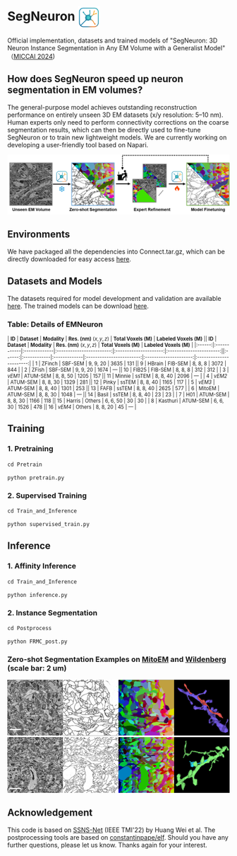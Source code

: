 
# SegNeuron  <img src="/Figures/logo.png" alt="logo" width="50" style="vertical-align: middle;"/> 
Official implementation, datasets and trained models of "SegNeuron: 3D Neuron Instance Segmentation in
 Any EM Volume with a Generalist Model" （[MICCAI 2024](https://papers.miccai.org/miccai-2024/paper/0518_paper.pdf))

 

## How does SegNeuron speed up neuron segmentation in EM volumes?
The general-purpose model achieves outstanding reconstruction performance on entirely unseen 3D EM datasets (x/y resolution: 5–10 nm). Human experts only need to perform connectivity corrections on the coarse segmentation results, which can then be directly used to fine-tune SegNeuron or to train new lightweight models. We are currently working on developing a user-friendly tool based on Napari.
<p align="center">
  <img src="/Figures/pipeline.png"  alt="SegNeuron-based Pipeline" width="900"/>
</p>

## Environments
We have packaged all the dependencies into Connect.tar.gz, which can be directly downloaded for easy access [here](https://huggingface.co/yanchaoz/SegNeuron).
## Datasets and Models
The datasets required for model development and validation are available [here](https://huggingface.co/datasets/yanchaoz/EMNeuron). The trained models can be download [here](https://huggingface.co/yanchaoz/SegNeuron).
### Table: Details of EMNeuron

<div style="font-size: 0.8em;">

| **ID** | **Dataset** | **Modality** | **Res. (nm)** $(x,y,z)$ | **Total Voxels (M)** | **Labeled Voxels (M)** || **ID** | **Dataset** | **Modality** | **Res. (nm)** $(x,y,z)$ | **Total Voxels (M)** | **Labeled Voxels (M)** |
|:------:|:------------|:-------------|:------------------------:|:---------------------:|:-----------------------:||:------:|:------------|:-------------|:------------------------:|:---------------------:|:-----------------------:|
| 1      | ZFinch      | SBF-SEM      | 9, 9, 20                | 3635                 | 131                     || 9      | HBrain      | FIB-SEM      | 8, 8, 8                 | 3072                 | 844                     |
| 2      | ZFish       | SBF-SEM      | 9, 9, 20                | 1674                 | —                       || 10     | FIB25       | FIB-SEM      | 8, 8, 8                 | 312                  | 312                     |
| 3      | _vEM1_      | ATUM-SEM     | 8, 8, 50                | 1205                 | 157                     || 11     | Minnie      | ssTEM        | 8, 8, 40                | 2096                 | —                       |
| 4      | _vEM2_      | ATUM-SEM     | 8, 8, 30                | 1329                 | 281                     || 12     | Pinky       | ssTEM        | 8, 8, 40                | 1165                 | 117                     |
| 5      | _vEM3_      | ATUM-SEM     | 8, 8, 40                | 1301                 | 253                     || 13     | FAFB        | ssTEM        | 8, 8, 40                | 2625                 | 577                     |
| 6      | MitoEM      | ATUM-SEM     | 8, 8, 30                | 1048                 | —                       || 14     | Basil       | ssTEM        | 8, 8, 40                | 23                   | 23                      |
| 7      | H01         | ATUM-SEM     | 8, 8, 30                | 1166                 | 118                     || 15     | Harris      | Others       | 6, 6, 50                | 30                   | 30                      |
| 8      | Kasthuri    | ATUM-SEM     | 6, 6, 30                | 1526                 | 478                     || 16     | _vEM4_      | Others       | 8, 8, 20                | 45                   | —                       |

</div>


## Training
### 1. Pretraining
```
cd Pretrain
```
```
python pretrain.py
```
### 2. Supervised Training
```
cd Train_and_Inference
```
```
python supervised_train.py
```
## Inference
### 1. Affinity Inference
```
cd Train_and_Inference
```
```
python inference.py
```
### 2. Instance Segmentation
```
cd Postprocess
```
```
python FRMC_post.py
```
### Zero-shot Segmentation Examples on [MitoEM](https://mitoem.grand-challenge.org/) and [Wildenberg](https://bossdb.org/project/wildenberg2023) (scale bar: 2 um)
<p align="center">
  <img src="/Figures/example.png"  alt="" width="700"/>
</p>

## Acknowledgement
This code is based on [SSNS-Net](https://github.com/weih527/SSNS-Net) (IEEE TMI'22) by Huang Wei et al. The postprocessing tools are based on [constantinpape/elf](https://github.com/constantinpape/elf). Should you have any further questions, please let us know. Thanks again for your interest.
